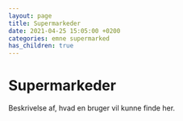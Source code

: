 ```yaml
---
layout: page
title: Supermarkeder
date: 2021-04-25 15:05:00 +0200
categories: emne supermarked
has_children: true
---
```


# Supermarkeder

Beskrivelse af, hvad en bruger vil kunne finde her.
